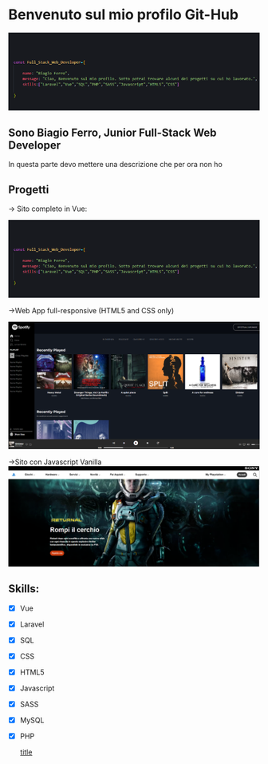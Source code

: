 # Benvenuto sul mio profilo Git-Hub


![header](images/idk.png)

## Sono Biagio Ferro, Junior Full-Stack Web Developer
In questa parte devo mettere una descrizione che per ora non ho

## Progetti
-> Sito completo in Vue: 

[![midterm](images/idk.png)](images/idk.png)

->Web App full-responsive (HTML5 and CSS only)

[![Spotify](images/spotify.png)](https://github.com/bia9400/html-css-spotifyweb)

->Sito con Javascript Vanilla
[![Playstation](images/playstation.png)](https://github.com/bia9400/htmlcss-playstation)

## Skills:

- [x] Vue
- [x] Laravel
- [x] SQL
- [x] CSS
- [x] HTML5
- [x] Javascript
- [x] SASS
- [x] MySQL
- [x] PHP

	[title](https://www.example.com)
